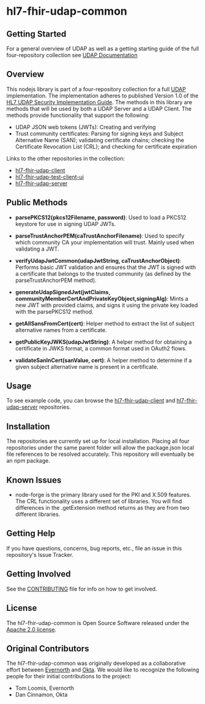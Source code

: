 # hl7-fhir-udap-common

## Getting Started

For a general overview of UDAP as well as a getting starting guide of the full four-repository collection see [UDAP Documentation](https://github.com/Evernorth/hl7-fhir-udap-docs#readme)

## Overview

This nodejs library is part of a four-repository collection for a full [UDAP](https://www.udap.org/) implementation. The implementation adheres to published Version 1.0 of the [HL7 UDAP Security Implementation Guide](http://hl7.org/fhir/us/udap-security/STU1//). The methods in this library are methods that will be used by both a UDAP Server and a UDAP Client. The methods provide functionality that support the following: 
- UDAP JSON web tokens (JWTs): Creating and verifying
- Trust community certificates: Parsing for signing keys and Subject Alternative Name (SAN); validating certificate chains; checking the Certificate Revocation List (CRL); and checking for certificate expiration

Links to the other repositories in the collection:
- [hl7-fhir-udap-client](https://github.com/Evernorth/hl7-fhir-udap-client#readme)
- [hl7-fhir-udap-test-client-ui](https://github.com/Evernorth/hl7-fhir-udap-test-client-ui#readme)
- [hl7-fhir-udap-server](https://github.com/Evernorth/hl7-fhir-udap-server#readme)


## Public Methods
- **parsePKCS12(pkcs12Filename, password)**: Used to load a PKCS12 keystore for use in signing UDAP JWTs.

- **parseTrustAnchorPEM(caTrustAnchorFilename)**: Used to specify which community CA your implementation will trust. Mainly used when validating a JWT.

- **verifyUdapJwtCommon(udapJwtString, caTrustAnchorObject)**: Performs basic JWT validation and ensures that the JWT is signed with a certificate that belongs to the trusted community (as defined by the parseTrustAnchorPEM method).

- **generateUdapSignedJwt(jwtClaims, communityMemberCertAndPrivateKeyObject,signingAlg)**: Mints a new JWT with provided claims, and signs it using the private key loaded with the parsePKCS12 method.

- **getAllSansFromCert(cert)**: Helper method to extract the list of subject alternative names from a certificate.

- **getPublicKeyJWKS(udapJwtString)**: A helper method for obtaining a certificate in JWKS format, a common format used in OAuth2 flows.

- **validateSanInCert(sanValue, cert)**: A helper method to determine if a given subject alternative name is present in a certificate.

## Usage

To see example code, you can browse the [hl7-fhir-udap-client](https://github.com/Evernorth/hl7-fhir-udap-client#readme) and [hl7-fhir-udap-server](https://github.com/Evernorth/hl7-fhir-udap-server#readme) repositories.

## Installation

The repositories are currently set up for local installation. Placing all four repositories under the same parent folder will allow the package.json local file references to be resolved accurately. This repository will eventually be an npm package.

## Known Issues
- node-forge is the primary library used for the PKI and X.509 features.  The CRL functionality uses a different set of libraries.  You will find differences in the .getExtension method returns as they are from two different libraries.

## Getting Help

If you have questions, concerns, bug reports, etc., file an issue in this repository's Issue Tracker.

## Getting Involved

See the [CONTRIBUTING](CONTRIBUTING.md) file for info on how to get involved.

## License

The hl7-fhir-udap-common is Open Source Software released under the [Apache 2.0 license](https://www.apache.org/licenses/LICENSE-2.0.html).

## Original Contributors

The hl7-fhir-udap-common was originally developed as a collaborative effort between [Evernorth](https://www.evernorth.com/) and [Okta](https://www.okta.com/). We would like to recognize the following people for their initial contributions to the project: 
 - Tom Loomis, Evernorth
 - Dan Cinnamon, Okta